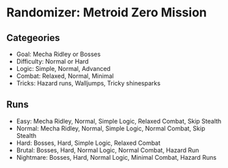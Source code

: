 # Randomizer: Metroid Zero Mission
## Categeories
- Goal: Mecha Ridley or Bosses
- Difficulty: Normal or Hard
- Logic: Simple, Normal, Advanced
- Combat: Relaxed, Normal, Minimal
- Tricks: Hazard runs, Walljumps, Tricky shinesparks

## Runs
- Easy: Mecha Ridley, Normal, Simple Logic, Relaxed Combat, Skip Stealth
- Normal: Mecha Ridley, Normal, Simple Logic, Normal Combat, Skip Stealth
- Hard: Bosses, Hard, Simple Logic, Relaxed Combat
- Brutal: Bosses, Hard, Normal Logic, Normal Combat, Hazard Run
- Nightmare: Bosses, Hard, Normal Logic, Minimal Combat, Hazard Runs